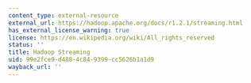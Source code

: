 ```yaml
---
content_type: external-resource
external_url: https://hadoop.apache.org/docs/r1.2.1/streaming.html
has_external_license_warning: true
license: https://en.wikipedia.org/wiki/All_rights_reserved
status: ''
title: Hadoop Streaming
uid: 99e2fce9-d488-4c84-9399-cc5626b1a1d9
wayback_url: ''
---
```

